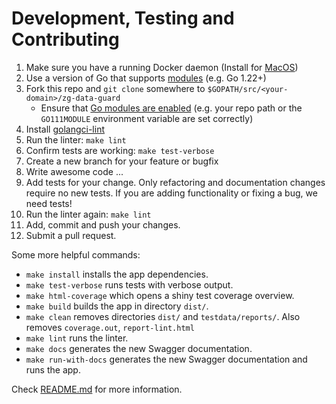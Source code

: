 # Development, Testing and Contributing

1. Make sure you have a running Docker daemon
   (Install for [MacOS](https://docs.docker.com/docker-for-mac/))
1. Use a version of Go that supports [modules](https://golang.org/cmd/go/#hdr-Modules__module_versions__and_more) (e.g. Go 1.22+)
1. Fork this repo and `git clone` somewhere to `$GOPATH/src/<your-domain>/zg-data-guard`
    * Ensure that [Go modules are enabled](https://golang.org/cmd/go/#hdr-Preliminary_module_support) (e.g. your repo path or the `GO111MODULE` environment variable are set correctly)
1. Install [golangci-lint](https://github.com/golangci/golangci-lint#install)
1. Run the linter: `make lint`
1. Confirm tests are working: `make test-verbose`
1. Create a new branch for your feature or bugfix
1. Write awesome code ...
1. Add tests for your change. Only refactoring and documentation changes require no new tests. If you are adding functionality or fixing a bug, we need tests!
1. Run the linter again: `make lint`
1. Add, commit and push your changes.
1. Submit a pull request.

Some more helpful commands:
* `make install` installs the app dependencies.
* `make test-verbose` runs tests with verbose output.
* `make html-coverage` which opens a shiny test coverage overview.
* `make build` builds the app in directory `dist/`.
* `make clean` removes directories `dist/` and `testdata/reports/`. Also removes `coverage.out`, `report-lint.html`
* `make lint` runs the linter.
* `make docs` generates the new Swagger documentation.
* `make run-with-docs` generates the new Swagger documentation and runs the app.

Check [README.md](README.md) for more information.
